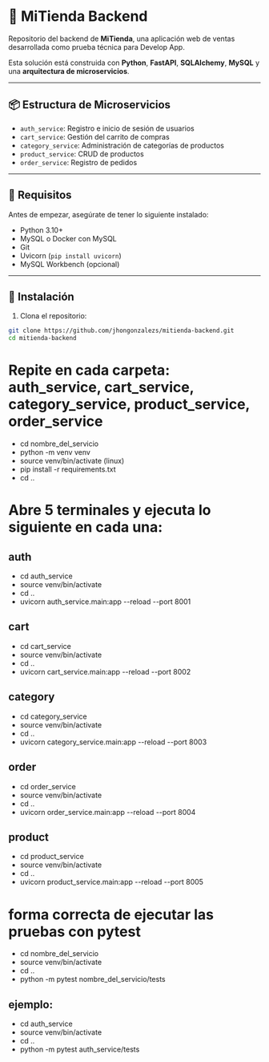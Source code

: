 # 🛒 MiTienda Backend

Repositorio del backend de **MiTienda**, una aplicación web de ventas desarrollada como prueba técnica para Develop App.

Esta solución está construida con **Python**, **FastAPI**, **SQLAlchemy**, **MySQL** y una **arquitectura de microservicios**.

---

## 📦 Estructura de Microservicios

- `auth_service`: Registro e inicio de sesión de usuarios
- `cart_service`: Gestión del carrito de compras
- `category_service`: Administración de categorías de productos
- `product_service`: CRUD de productos
- `order_service`: Registro de pedidos

---

## 🔧 Requisitos

Antes de empezar, asegúrate de tener lo siguiente instalado:

- Python 3.10+
- MySQL o Docker con MySQL
- Git
- Uvicorn (`pip install uvicorn`)
- MySQL Workbench (opcional)

---

## 🚀 Instalación

1. Clona el repositorio:

```bash
git clone https://github.com/jhongonzalezs/mitienda-backend.git
cd mitienda-backend

```

# Repite en cada carpeta: auth_service, cart_service, category_service, product_service, order_service

- cd nombre_del_servicio
- python -m venv venv
- source venv/bin/activate (linux)
- pip install -r requirements.txt
- cd ..

# Abre 5 terminales y ejecuta lo siguiente en cada una:
## auth
- cd auth_service
- source venv/bin/activate
- cd ..
- uvicorn auth_service.main:app --reload --port 8001

## cart
- cd cart_service
- source venv/bin/activate
- cd ..
- uvicorn cart_service.main:app --reload --port 8002

## category
- cd category_service
- source venv/bin/activate
- cd ..
- uvicorn category_service.main:app --reload --port 8003

## order
- cd order_service
- source venv/bin/activate
- cd ..
- uvicorn order_service.main:app --reload --port 8004

## product
- cd product_service
- source venv/bin/activate
- cd ..
- uvicorn product_service.main:app --reload --port 8005



# forma correcta de ejecutar las pruebas con pytest


- cd nombre_del_servicio
- source venv/bin/activate
- cd ..
- python -m pytest nombre_del_servicio/tests

## ejemplo: 

- cd auth_service
- source venv/bin/activate
- cd ..
- python -m pytest auth_service/tests
